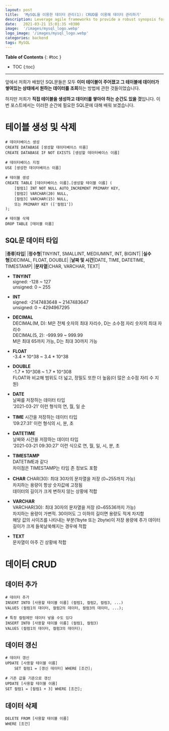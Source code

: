 ```yaml
---
layout: post
title:  'MySQL을 이용한 데이터 관리(1): CRUD를 이용해 데이터 관리하기'
description: Leverage agile frameworks to provide a robust synopsis for high level overviews. Iterative a...
date:   2021-03-21 15:01:35 +0300
image:  '/images/mysql_logo.webp'
logo_image: '/images/mysql_logo.webp'
categories: backend
tags: MySQL
---
```


**Table of Contents**
{: #toc }
*  TOC
{:toc}

---  

앞에서 저희가 배웠던 SQL문들은 모두 **이미 테이블이 주어졌고 그 테이블에 데이터가 쌓여있는 상태에서 원하는 데이터를 조회**하는 방법에 관한 것들이었습니다.  

하지만 저희가 **직접 테이블을 생성하고 데이터를 쌓아야 하는 순간도 있을 것**입니다. 이번 포스트에서는 이러한 순간에 필요한 SQL문에 대해 배워 보겠습니다.  

# 테이블 생성 및 삭제

```
# 데이터베이스 생성
CREATE DATABASE [생성할 데이터베이스 이름]
CREATE DATABASE IF NOT EXISTS [생성할 데이터베이스 이름]

# 데이터베이스 지정
USE [생성한 데이터베이스 이름]
```

```
# 테이블 생성
CREATE TABLE [데이터베이스 이름].[생성할 테이블 이름] (
    [컬럼1] INT NOT NULL AUTO_INCREMENT PRIMARY KEY,
    [컬럼2] VARCHAR(20) NULL,
    [컬럼3] VARCHAR(15) NULL,
    또는 PRIMARY KEY (['컬럼1'])
);

# 테이블 삭제
DROP TABLE [테이블 이름]
```

## SQL문 데이터 타입  

|**종류**|**타입**|
|**정수형**|TINYINT, SMALLINT, MEDIUMINT, INT, BIGINT|
|**실수형**|DECIMAL, FLOAT, DOUBLE|
|**날짜 및 시간**|DATE, TIME, DATETIME, TIMESTAMP|
|**문자열**|CHAR, VARCHAR, TEXT|

- **TINYINT**  
signed: -128 ~ 127  
unsigned: 0 ~ 255   

- **INT**  
signed: -2147483648 ~ 2147483647  
unsigned: 0 ~ 4294967295  

- **DECIMAL**  
DECIMAL(M, D): M은 전체 숫자의 최대 자리수, D는 소수점 자리 숫자의 최대 자리수  
DECIMAL(5, 2): -999.99 ~ 999.99  
M은 최대 65까지 가능, D는 최대 30까지 가능  

- **FLOAT**  
-3.4 * 10^38 ~ 3.4 * 10^38  

- **DOUBLE**  
-1.7 * 10^308 ~ 1.7 * 10^308  
FLOAT와 비교해 범위도 더 넓고, 정밀도 또한 더 높음(더 많은 소수점 자리 수 지원)  

- **DATE**  
날짜를 저장하는 데이터 타입  
’2021-03-21’ 이런 형식의 연, 월, 일 순  

- **TIME**
시간을 저장하는 데이터 타입  
’09:27:31’ 이런 형식의 시, 분, 초  

- **DATETIME**  
날짜와 시간을 저장하는 데이터 타입  
’2021-03-21 09:30:27’ 이런 식으로 연, 월, 일, 시, 분, 초  

- **TIMESTAMP**  
DATETIME과 같다  
차이점은 TIMESTAMP는 타임 존 정보도 포함  

- **CHAR**
CHAR(30): 최대 30자의 문자열을 저장 (0~255까지 가능)  
차지하는 용량이 항상 숫자값에 고정됨  
데이터의 길이가 크게 변하지 않는 상황에 적합

- **VARCHAR**  
VARCHAR(30): 최대 30자의 문자열을 저장 (0~65536까지 가능)  
차지하는 용량이 가변적. 30이어도 그 이하의 길이면 용량도 적게 차지함  
해당 값의 사이즈를 나타내는 부분(1byte 또는 2byte)이 저장 용량에 추가
데이터 길이가 크게 들쑥날쑥해지는 경우에 적합  

- **TEXT**  
문자열이 아주 긴 상황에 적합  

# 데이터 CRUD 

## 데이터 추가
```
# 데이터 추가
INSERT INTO [사용할 테이블 이름] (컬럼1, 컬럼2, 컬럼3, ...)
VALUES (컬럼1의 데이터, 컬럼2의 데이터, 컬럼3의 데이터, ...);

# 특정 컬럼에만 데이터 넣을 수도 있다
INSERT INTO [사용할 테이블 이름] (컬럼1, 컬럼3)
VALUES (컬럼1의 데이터, 컬럼3의 데이터);
```

## 데이터 갱신
```
# 데이터 갱신
UPDATE [사용할 테이블 이름]
    SET 컬럼1 = [갱신 데이터] WHERE [조건]; 

# 기존 값을 기준으로 갱신
UPDATE [사용할 테이블 이름]
SET 컬럼1 = [컬럼1 + 3] WHERE [조건]; 
```

## 데이터 삭제

```
DELETE FROM [사용할 테이블 이름]
WHERE [조건]
```



